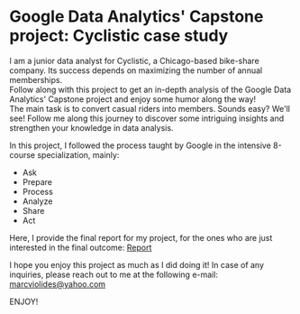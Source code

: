 # Google Data Analytics' Capstone project: Cyclistic case study

I am a junior data analyst for Cyclistic, a Chicago-based bike-share company. Its success depends on maximizing the number of annual memberships.  
Follow along with this project to get an in-depth analysis of the Google Data Analytics' Capstone project and enjoy some humor along the way!  
The main task is to convert casual riders into members. Sounds easy? We'll see! Follow me along this journey to discover some intriguing insights and strengthen your knowledge in data analysis.  
  

In this project, I followed the process taught by Google in the intensive 8-course specialization, mainly: 
- Ask 
- Prepare 
- Process
- Analyze
- Share 
- Act
  
  
Here, I provide the final report for my project, for the ones who are just interested in the final outcome:  [Report](https://ccyzzvc0pnsf60ehtkzvuw.on.drv.tw/Cyclistic_report.html)
  
  
  
    
    
I hope you enjoy this project as much as I did doing it!
In case of any inquiries, please reach out to me at the following e-mail: marcviolides@yahoo.com
  
  
  
ENJOY!
